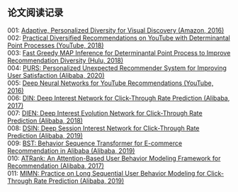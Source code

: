 ## 论文阅读记录

001: [Adaptive, Personalized Diversity for Visual Discovery (Amazon, 2016)](https://arxiv.org/abs/1810.01477) <br />
002: [Practical Diversified Recommendations on YouTube with Determinantal Point Processes (YouTube, 2018)](https://dl.acm.org/doi/pdf/10.1145/3269206.3272018) <br />
003: [Fast Greedy MAP Inference for Determinantal Point Process to Improve Recommendation Diversity (Hulu, 2018)](https://arxiv.org/abs/1709.05135) <br />
004: [PURS: Personalized Unexpected Recommender System for Improving User Satisfaction (Alibaba, 2020)](https://lpworld.github.io/files/recsys20.pdf) <br />
005: [Deep Neural Networks for YouTube Recommendations (YouTube, 2016)](https://static.googleusercontent.com/media/research.google.com/en//pubs/archive/45530.pdf) <br />
006: [DIN: Deep Interest Network for Click-Through Rate Prediction (Alibaba, 2017)](https://arxiv.org/abs/1706.06978) <br />
007: [DIEN: Deep Interest Evolution Network for Click-Through Rate Prediction (Alibaba, 2018)](https://arxiv.org/abs/1809.03672) <br />
008: [DSIN: Deep Session Interest Network for Click-Through Rate Prediction (Alibaba, 2019)](https://arxiv.org/abs/1905.06482) <br />
009: [BST: Behavior Sequence Transformer for E-commerce Recommendation in Alibaba (Alibaba, 2019)](https://arxiv.org/abs/1905.06874) <br />
010: [ATRank: An Attention-Based User Behavior Modeling Framework for Recommendation (Alibaba, 2017)](https://arxiv.org/abs/1711.06632) <br />
011: [MIMN: Practice on Long Sequential User Behavior Modeling for Click-Through Rate Prediction (Alibaba, 2019)](https://arxiv.org/abs/1905.09248) <br />


